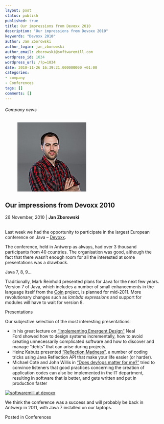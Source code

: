 ```yaml
---
layout: post
status: publish
published: true
title: Our impressions from Devoxx 2010
description: "Our impressions from Devoxx 2010"
keywords: "Devoxx 2010"
author: Jan Zborowski
author_login: jan_zborowski
author_email: zborowski@softwaremill.com
wordpress_id: 1034
wordpress_url: /?p=1034
date: 2010-11-26 16:39:21.000000000 +01:00
categories:
- company
- Conferences
tags: []
comments: []
---
```


<h6>Company news</h6>
<div class="post-header clearfix">
<figure><div class="image"><img src="/img/members/zborowski.jpg" alt="Jan Zborowski"></div></figure><div class="title">
<h2 class="font-dark-blue font-normal">Our impressions from Devoxx 2010</h2>26 November, 2010 | <b>Jan Zborowski</b><br><br>
</div>
</div>
<div class="post-rows"><div class="text">
<p>Last week we had the opportunity to participate in the largest European conference on Java – <a href="http://devoxx.com/" rel="nofollow">Devoxx</a>.</p>
<p>The conference, held in Antwerp as always, had over 3 thousand participants from 40 countries. The organisation was good, although the fact that there wasn’t enough room for all the interested at some presentations was a drawback.</p>
<p>Java 7, 8, 9…</p>
<p>Traditionally, Mark Reinhold presented plans for Java for the next few years. Version 7 of Java, which includes a number of small enhancements in the language itself from the <a href="http://openjdk.java.net/projects/coin/" rel="nofollow">Coin</a> project, is planned for mid-2011. More revolutionary changes such as <em>lambda expressions</em> and support for modules will have to wait for version 8.</p>
<p>Presentations</p>
<p>Our subjective selection of the most interesting presentations:</p>
<ul>
<li>In his great lecture on <a href="http://devoxx.com/display/Devoxx2K10/Implementing+Emergent+Design" rel="nofollow">“Implementing Emergent Design”</a> Neal Ford showed how to design systems incrementally, how to avoid creating unnecessarily complicated software and how to discover and manage “debts” that can arise during projects.</li>
<li>Heinz Kabutz presented <a href="http://devoxx.com/display/Devoxx2K10/Reflection+Madness" rel="nofollow">“Reflection Madness”</a>, a number of coding tricks using Java Reflection API that make your life easier (or harder).</li>
<li>Michael Coté and John Willis in <a href="http://devoxx.com/display/Devoxx2K10/Does+dev+ops+matter+for+me" rel="nofollow">“Does dev/ops matter for me?”</a> tried to convince listeners that good practices concerning the creation of application codes can also be implemented in the IT department, resulting in software that is better, and gets written and put in production faster</li>
</ul>
<p><a href="https://softwaremill.com/img/uploads/2013/08/softwaremill_at_devoxx.jpg"><img class="alignnone size-medium wp-image-1035" alt="softwaremill at devoxx" src="https://softwaremill.com/img/uploads/2013/08/softwaremill_at_devoxx-300x225.jpg" width="300" height="225"></a></p>
<p>We think the conference was a success and will probably be back in Antwerp in 2011, with Java 7 installed on our laptops.</p>
</div></div>
<div class="post-footer">Posted in Conferences</div>
